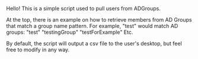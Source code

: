 Hello! This is a simple script used to pull users from ADGroups.

At the top, there is an example on how to retrieve members from AD 
Groups that match a group name pattern. For example, "test" would match 
AD groups:
"test"
"testingGroup"
"testForExample"
Etc.

By default, the script will output a csv file to the user's desktop, but 
feel free to modify in any way.
